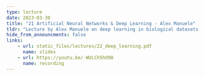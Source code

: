```yaml
---
type: lecture
date: 2023-03-30
title: "21 Artificial Neural Networks & Deep Learning - Alex Manuele"
tldr: "Lecture by Alex Manuele on deep learning in biological datasets."
hide_from_announcments: false
links: 
    - url: static_files/lectures/22_deep_learning.pdf
      name: slides
    - url: https://youtu.be/-WULCh5hO98
      name: recording
---
```

